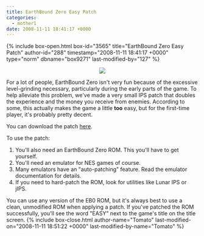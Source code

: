 ```yaml
---
title: EarthBound Zero Easy Patch
categories:
  - mother1
date: 2008-11-11 18:41:17 +0000
---
```

{% include box-open.html box-id="3565" title="EarthBound Zero Easy Patch" author-id="288" timestamp="2008-11-11 18:41:17 +0000" type="norm" dbname="box9271" last-modified-by="127" %}
<center><img src="http - //starmen.net/mother1/easypatch/easy.png" /></center>

<p>For a lot of people, EarthBound Zero isn't very fun because of the excessive level-grinding necessary, particularly during the early parts of the game. To help alleviate this problem, we've made a very small IPS patch that doubles the experience and the money you receive from enemies. According to some, this actually makes the game a little <b>too</b> easy, but for the first-time player, it's probably pretty decent.</p>

You can download the patch <a href="http://starmen.net/mother1/easypatch/eb0_easypatch.ips">here</a>.

To use the patch:
<ol>
<li>You'll also need an EarthBound Zero ROM. This you'll have to get yourself.</li>
<li>You'll need an emulator for NES games of course.</li>
<li>Many emulators have an "auto-patching" feature. Read the emulator documentation for details.</li>
<li>If you need to hard-patch the ROM, look for utilities like Lunar IPS or jIPS.</li>
</ol>

You can use any version of the EB0 ROM, but it's always best to use a clean, unmodified ROM when applying a patch. If you've patched the ROM successfully, you'll see the word "EASY" next to the game's title on the title screen.
{% include box-close.html author-name="Tomato" last-modified-on="2008-11-11 18:51:22 +0000" last-modified-by-name="Tomato" %}
